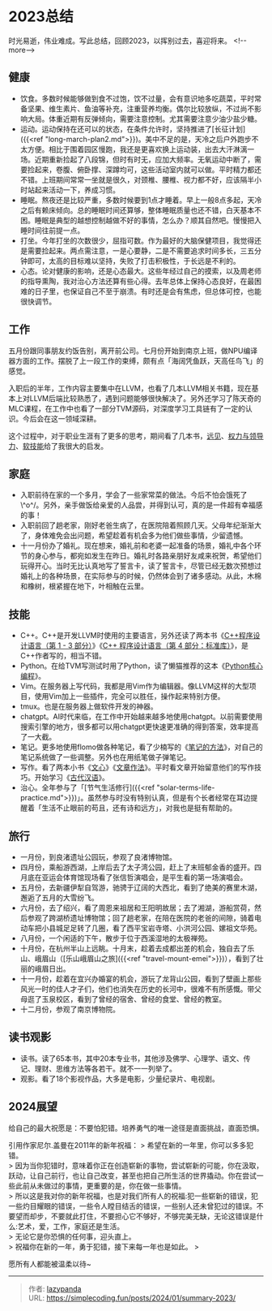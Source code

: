 # 2023总结

时光易逝，伟业难成。写此总结，回顾2023，以挥别过去，喜迎将来。
&lt;!--more--&gt;

## 健康
- 饮食。多数时候能够做到食不过饱，饮不过量，会有意识地多吃蔬菜，平时常备坚果、维生素片、鱼油等补充，注重营养均衡。偶尔比较放纵，不过尚不影响大局。体重近期有反弹倾向，需要注意控制。尤其需要注意少油少盐少糖。
- 运动。运动保持在还可以的状态，在条件允许时，坚持推进了[长征计划]({{&lt;ref &#34;long-march-plan2.md&#34;&gt;}})。美中不足的是，天冷之后户外跑步不太方便。相比于围着园区慢跑，我还是更喜欢换上运动装，出去大汗淋漓一场。近期重新捡起了八段锦，但时有时无，应加大频率。无氧运动中断了，需要捡起来，卷腹、俯卧撑、深蹲均可，这些活动室内就可以做。平时精力都还不错。上班期间常常一坐就是很久，对颈椎、腰椎、视力都不好，应该隔半小时站起来活动一下，养成习惯。
- 睡眠。熬夜还是比较严重，多数时候要到1点才睡着。早上一般8点多起，天冷之后有赖床倾向。总的睡眠时间还算够，整体睡眠质量也还不错，白天基本不困。睡眠是典型的越想控制越做不好的事情，怎么办？顺其自然吧。慢慢把入睡时间往前提一点。
- 打坐。今年打坐的次数很少，屈指可数。作为最好的大脑保健项目，我觉得还是需要捡起来。两点需注意，一是心要静，二是不需要追求时间多长，三五分钟即可，太高的目标难以坚持，失败了打击积极性，于长远是不利的。
- 心态。论对健康的影响，还是心态最大。这些年经过自己的摸索，以及周老师的指导熏陶，我对治心方法还算有些心得。去年总体上保持心态良好，在最困难的日子里，也保证自己不至于崩溃。有时还是会有焦虑，但总体可控，也能很快调节。

## 工作
五月份跟同事朋友约饭告别，离开前公司。七月份开始到南京上班，做NPU编译器方面的工作。摆脱了上一段工作的束缚，颇有点「海阔凭鱼跃，天高任鸟飞」的感觉。

入职后的半年，工作内容主要集中在LLVM，也看了几本LLVM相关书籍，现在基本上对LLVM后端比较熟悉了，遇到问题能够很快解决了。另外还学习了陈天奇的MLC课程，在工作中也看了一部分TVM源码，对深度学习工具链有了一定的认识。今后会在这一领域深耕。

这个过程中，对于职业生涯有了更多的思考，期间看了几本书，[远见](https://book.douban.com/subject/27609489/)、[权力与领导力](https://book.douban.com/subject/23238270/)、[软技能](https://book.douban.com/subject/36044253/)给了我很大的启发。

## 家庭
- 入职前待在家的一个多月，学会了一些家常菜的做法。今后不怕会饿死了\\^o^/。另外，亲手做饭给亲爱的人品尝，并得到认可，真的是一件超有幸福感的事！
- 入职前回了趟老家，刚好老爸生病了，在医院陪着照顾几天。父母年纪渐渐大了，身体难免会出问题，希望趁着有机会多为他们做些事情，少留遗憾。
- 十一月份办了婚礼。现在想来，婚礼前和老婆一起准备的场景，婚礼中各个环节的身心参与，都宛如发生在昨日。婚礼时各路亲朋好友咸来祝贺，希望他们玩得开心。当时无比认真地写了誓言卡，读了誓言卡，尽管已经无数次预想过婚礼上的各种场景，在实际参与的时候，仍然体会到了诸多感动。从此，木棉和橡树，根紧握在地下，叶相触在云里。

## 技能
- C&#43;&#43;。C&#43;&#43;是开发LLVM时使用的主要语言，另外还读了两本书《[C&#43;&#43;程序设计语言（第 1 - 3 部分）](https://book.douban.com/subject/26857943/)》《[C&#43;&#43; 程序设计语言（第 4 部分：标准库）](https://book.douban.com/subject/26900000/)》，是C&#43;&#43;作者写的，相当不错。
- Python。在给TVM写测试时用了Python，读了懒猫推荐的这本《[Python核心编程](https://book.douban.com/subject/3112503/)》。
- Vim。在服务器上写代码，我都是用Vim作为编辑器。像LLVM这样的大型项目，使用Vim加上一些插件，完全可以胜任，操作起来特别方便。
- tmux。也是在服务器上做软件开发的神器。
- chatgpt。AI时代来临，在工作中开始越来越多地使用chatgpt。以前需要使用搜索引擎的地方，很多都可以用chatgpt更快速更准确的得到答案，效率提高了一大截。
- 笔记。更多地使用flomo做各种笔记，看了少楠写的《[笔记的方法](https://book.douban.com/subject/36615020/)》，对自己的笔记系统做了一些调整。另外也在用纸笔做子弹笔记。
- 写作。看了两本小书《[文心](https://book.douban.com/subject/3284547/)》《[文章作法](https://book.douban.com/subject/2283714/)》。平时看文章开始留意他们的写作技巧。开始学习《[古代汉语](https://book.douban.com/subject/1119156/)》。
- 治心。全年参与了「[节气生活修行]({{&lt;ref &#34;solar-terms-life-practice.md&#34;&gt;}})」。虽然参与时没有特别认真，但是有个长者经常在耳边提醒着「生活不止眼前的苟且，还有诗和远方」，对我也是挺有帮助的。

## 旅行
- 一月份，到良渚遗址公园玩，参观了良渚博物馆。
- 四月份，乘船游西湖，上岸后去了太子湾公园，赶上了末班郁金香的盛开。四月底在亚运会体育馆现场看了张信哲演唱会，是平生看的第一场演唱会。
- 五月份，去新疆伊犁自驾游，驰骋于辽阔的大西北，看到了绝美的赛里木湖，邂逅了五月的大雪纷飞。
- 六月份，去了绍兴，看了周恩来祖居和王阳明故居；去了湘湖，游船赏荷，然后参观了跨湖桥遗址博物馆；回了趟老家，在陪在医院的老爸的间隙，骑着电动车把小县城足足转了几圈，看了西平宝岩寺塔、小洪河公园、嫘祖文华苑。
- 八月份，一个闲适的下午，散步于位于西溪湿地的太极禅苑。
- 十月份，在杭州半山上远眺。十月末，趁着去成都出差的机会，独自去了乐山、峨眉山（[乐山峨眉山之旅]({{&lt;ref &#34;travel-mount-emei&#34;&gt;}})），看到了壮丽的峨眉日出。
- 十一月份，趁着在宜兴办婚宴的机会，游玩了龙背山公园，看到了壁画上那些风光一时的佳人才子们，他们也消失在历史的长河中，很难不有所感慨。带父母逛了玉泉校区，看到了曾经的宿舍、曾经的食堂、曾经的教室。
- 十二月份，参观了南京博物院。

## 读书观影
- 读书。读了65本书，其中20本专业书，其他涉及佛学、心理学、语文、传记、理财、思维方法等各若干。就不一一列举了。
- 观影。看了18个影视作品，大多是电影，少量纪录片、电视剧。

## 2024展望
给自己的最大祝愿是：不要怕犯错。培养勇气的唯一途径是直面挑战，直面恐惧。

引用作家尼尔.盖曼在2011年的新年祝福：
&gt; 希望在新的一年里，你可以多多犯错。  
&gt; 因为当你犯错时，意味着你正在创造崭新的事物，尝试崭新的可能，你在汲取，跃动，让自己前行，也让自己改变，甚至也把自己所生活的世界撬动。你在尝试一些此前从未做过的事情，更重要的是，你在做一些事情。  
&gt; 所以这是我对你的新年祝福，也是对我们所有人的祝福:犯一些崭新的错误，犯一些灼目耀眼的错误，一些令人瞠目结舌的错误，一些别人还未曾犯过的错误。不要望而却步，不要就此打住，不要担心它不够好，不够完美无缺，无论这错误是什么:艺术，爱，工作，家庭还是生活。  
&gt; 无论它是你恐惧的任何事，迎头直上。  
&gt; 祝福你在新的一年，勇于犯错，接下来每一年也是如此。
&gt;

愿所有人都能被温柔以待~


---

> 作者: [lazypanda](https://github.com/wanghuibin0)  
> URL: https://simplecoding.fun/posts/2024/01/summary-2023/  

